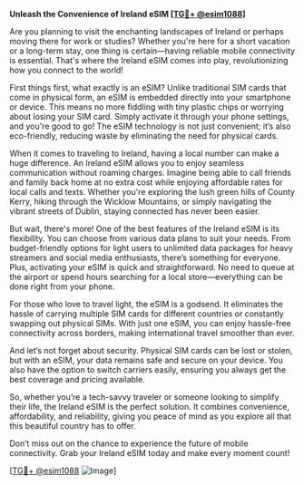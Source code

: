 **Unleash the Convenience of Ireland eSIM [[TG💪+ @esim1088](https://t.me/s/esim1088)]**

Are you planning to visit the enchanting landscapes of Ireland or perhaps moving there for work or studies? Whether you're here for a short vacation or a long-term stay, one thing is certain—having reliable mobile connectivity is essential. That's where the Ireland eSIM comes into play, revolutionizing how you connect to the world!

First things first, what exactly is an eSIM? Unlike traditional SIM cards that come in physical form, an eSIM is embedded directly into your smartphone or device. This means no more fiddling with tiny plastic chips or worrying about losing your SIM card. Simply activate it through your phone settings, and you're good to go! The eSIM technology is not just convenient; it’s also eco-friendly, reducing waste by eliminating the need for physical cards.

When it comes to traveling to Ireland, having a local number can make a huge difference. An Ireland eSIM allows you to enjoy seamless communication without roaming charges. Imagine being able to call friends and family back home at no extra cost while enjoying affordable rates for local calls and texts. Whether you're exploring the lush green hills of County Kerry, hiking through the Wicklow Mountains, or simply navigating the vibrant streets of Dublin, staying connected has never been easier.

But wait, there's more! One of the best features of the Ireland eSIM is its flexibility. You can choose from various data plans to suit your needs. From budget-friendly options for light users to unlimited data packages for heavy streamers and social media enthusiasts, there’s something for everyone. Plus, activating your eSIM is quick and straightforward. No need to queue at the airport or spend hours searching for a local store—everything can be done right from your phone.

For those who love to travel light, the eSIM is a godsend. It eliminates the hassle of carrying multiple SIM cards for different countries or constantly swapping out physical SIMs. With just one eSIM, you can enjoy hassle-free connectivity across borders, making international travel smoother than ever.

And let’s not forget about security. Physical SIM cards can be lost or stolen, but with an eSIM, your data remains safe and secure on your device. You also have the option to switch carriers easily, ensuring you always get the best coverage and pricing available.

So, whether you’re a tech-savvy traveler or someone looking to simplify their life, the Ireland eSIM is the perfect solution. It combines convenience, affordability, and reliability, giving you peace of mind as you explore all that this beautiful country has to offer.

Don’t miss out on the chance to experience the future of mobile connectivity. Grab your Ireland eSIM today and make every moment count! 

[[TG💪+ @esim1088](https://t.me/s/esim1088) ![Image](https://i.postimg.cc/Y0z9fWf4/image.png)]